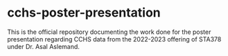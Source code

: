 # cchs-poster-presentation
This is the official repository documenting the work done for the poster presentation regarding CCHS data from the 2022-2023 offering of STA378 under Dr. Asal Aslemand.
